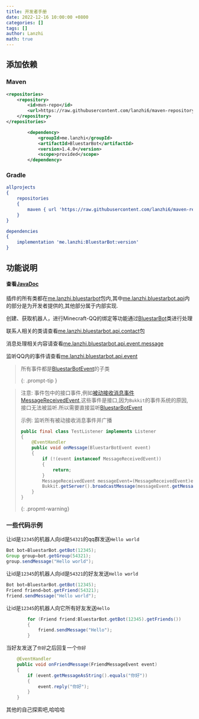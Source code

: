 ```yaml
---
title: 开发者手册
date: 2022-12-16 10:00:00 +0800
categories: []
tags: []
author: Lanzhi
math: true
---
```


## 添加依赖

### Maven

```xml
<repositories>        
    <repository>
        <id>mvn-repo</id>
        <url>https://raw.githubusercontent.com/lanzhi6/maven-repository/main</url>
    </repository>
</repositories>
```

```xml
        <dependency>
            <groupId>me.lanzhi</groupId>
            <artifactId>BluestarBot</artifactId>
            <version>1.4.0</version>
            <scope>provided</scope>
        </dependency>
```

### Gradle

```cmake
allprojects 
{
    repositories
    {
    	maven { url 'https://raw.githubusercontent.com/lanzhi6/maven-repository/main' }
	}
}
```

```cmake
dependencies 
{
    implementation 'me.lanzhi:BluestarBot:version'
}
```

## 功能说明

#### 查看[JavaDoc](https://bluestarbot.lanzhi.me/javadoc)

插件的所有类都在[me.lanzhi.bluestarbot](https://bluestarbot.lanzhi.me/javadoc/me/lanzhi/bluestarbot/package-summary.html)包内,其中[me.lanzhi.bluestarbot.api](https://bluestarbot.lanzhi.me/javadoc/me/lanzhi/bluestarbot/api/package-summary.html)内的部分是为开发者提供的,其他部分属于内部实现.

创建、获取机器人，进行Minecraft-QQ的绑定等功能通过[BluestarBot](https://bluestarbot.lanzhi.me/javadoc/me/lanzhi/bluestarbot/api/BluestarBot.html)类进行处理

联系人相关的类请查看[me.lanzhi.bluestarbot.api.contact](https://bluestarbot.lanzhi.me/javadoc/me/lanzhi/bluestarbot/api/contact/package-summary.html)包

消息处理相关内容请查看[me.lanzhi.bluestarbot.api.event.message](https://bluestarbot.lanzhi.me/javadoc/me/lanzhi/bluestarbot/api/event/message/package-summary.html)

监听QQ内的事件请查看[me.lanzhi.bluestarbot.api.event](https://bluestarbot.lanzhi.me/javadoc/me/lanzhi/bluestarbot/api/event/package-summary.html)

> 所有事件都是[BluestarBotEvent](https://bluestarbot.lanzhi.me/javadoc/me/lanzhi/bluestarbot/api/event/BluestarBotEvent.html)的子类
>
> {: .prompt-tip }

> 注意: 事件包中的接口事件,例如[被动接收消息事件MessageReceivedEvent](https://bluestarbot.lanzhi.me/javadoc/me/lanzhi/bluestarbot/api/event/MessageReceivedEvent.html),这些事件是接口,因为`Bukkit`的事件系统的原因,接口无法被监听.所以需要直接监听[BluestarBotEvent](https://bluestarbot.lanzhi.me/javadoc/me/lanzhi/bluestarbot/api/event/BluestarBotEvent.html)
>
> 示例: 监听所有被动接收消息事件并广播
>
> ```java
> public final class TestListener implements Listener
> {
>     @EventHandler
>     public void onMessage(BluestarBotEvent event)
>     {
>         if (!(event instanceof MessageReceivedEvent))
>         {
>             return;
>         }
>         MessageReceivedEvent messageEvent=(MessageReceivedEvent)event;
>         Bukkit.getServer().broadcastMessage(messageEvent.getMessageAsString());
>     }
> }
> ```
>
> {: .propmt-warning}

### 一些代码示例

让id是`12345`的机器人向id是`54321`的qq群发送`Hello world`

```java
Bot bot=BluestarBot.getBot(12345);
Group group=bot.getGroup(54321);
group.sendMessage("Hello world");
```

让id是`12345`的机器人向id是`54321`的好友发送`Hello world`

```java
Bot bot=BluestarBot.getBot(12345);
Friend friend=bot.getFriend(54321);
friend.sendMessage("Hello world");
```

让id是`12345`的机器人向它所有好友发送`Hello`

```java
        for (Friend friend:BluestarBot.getBot(12345).getFriends())
        {
            friend.sendMessage("Hello");
        }
```

当好友发送了`你好`之后回复一个`你好`

```java
    @EventHandler
    public void onFriendMessage(FriendMessageEvent event)
    {
        if (event.getMessageAsString().equals("你好"))
        {
            event.reply("你好");
        }
    }
```

其他的自己探索吧,哈哈哈